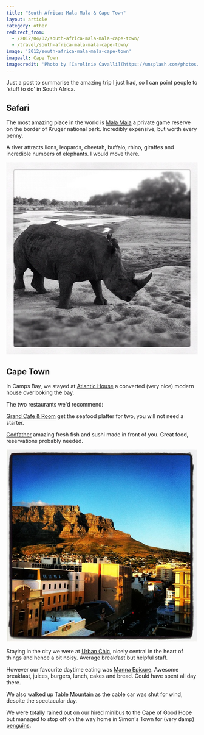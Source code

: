 ```yaml
---
title: "South Africa: Mala Mala & Cape Town"
layout: article
category: other
redirect_from:
  - /2012/04/02/south-africa-mala-mala-cape-town/
  - /travel/south-africa-mala-mala-cape-town/
image: '2012/south-africa-mala-mala-cape-town'
imagealt: Cape Town
imagecredit: 'Photo by [Carolinie Cavalli](https://unsplash.com/photos/fymPCbDLGj8) on Unsplash'
---
```


Just a post to summarise the amazing trip I just had, so I can point people to 'stuff to do' in South Africa.

## Safari

The most amazing place in the world is [Mala Mala](http://www.malamala.com/) a private game reserve on the border of Kruger national park. Incredibly expensive, but worth every penny.

A river attracts lions, leopards, cheetah, buffalo, rhino, giraffes and incredible numbers of elephants. I would move there.

![A real rhino](/images/2012/instagram-rhino.jpg "Rhino, Mala Mala Game Reserve")

## Cape Town

In Camps Bay, we stayed at [Atlantic House](http://www.atlantichouse.co.za/) a converted (very nice) modern house overlooking the bay.

The two restaurants we'd recommend:

[Grand Cafe & Room](http://www.grandafrica.com/GrandCafeandRoomsCapeTown.aspx) get the seafood platter for two, you will not need a starter.

[Codfather](http://www.codfather.co.za/) amazing fresh fish and sushi made in front of you. Great food, reservations probably needed.

![Table Mountain](/images/2012/instagram-cape-town.jpg "View from Urban Chic hotel, Cape Town")

Staying in the city we were at [Urban Chic](http://urbanchic.co.za/), nicely central in the heart of things and hence a bit noisy. Average breakfast but helpful staff.

However our favourite daytime eating was [Manna Epicure](http://www.mannaepicure.com/). Awesome breakfast, juices, burgers, lunch, cakes and bread. Could have spent all day there.

We also walked up [Table Mountain](http://tablemountain.net/) as the cable car was shut for wind, despite the spectacular day.

We were totally rained out on our hired minibus to the Cape of Good Hope but managed to stop off on the way home in Simon's Town for (very damp) [penguins](http://www.simonstown.com/tourism/penguins/penguins.htm).
